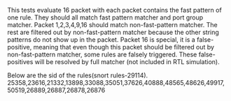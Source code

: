 This tests evaluate 16 packet with each packet contains the fast pattern of one rule. They should all match fast pattern matcher and port group matcher. Packet 1,2,3,4,9,16 should match non-fast-pattern matcher. The rest are filtered out by non-fast-pattern matcher because the other string patterns do not show up in the packet. Packet 16 is special, it is a false-positive, meaning that even though this packet should be filtered out by non-fast-pattern matcher, some rules are falsely triggered. These false-positives will be resolved by full matcher (not included in RTL simulation). 

Below are the sid of the rules(snort rules-29114).
25358,23616,21332,13898,33088,35051,37626,40888,48565,48626,49917,50519,26889,26887,26878,26876

